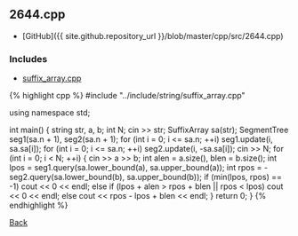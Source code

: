 ## 2644.cpp

- [GitHub]({{ site.github.repository_url }}/blob/master/cpp/src/2644.cpp)

### Includes

- [suffix_array.cpp](../include/string/suffix_array)

{% highlight cpp %}
#include "../include/string/suffix_array.cpp"
 
using namespace std;
 
int main() {
  string str, a, b;
  int N;
  cin >> str;
  SuffixArray<string> sa(str);
  SegmentTree<RMQ> seg1(sa.n + 1), seg2(sa.n + 1);
  for (int i = 0; i <= sa.n; ++i) seg1.update(i, sa.sa[i]);
  for (int i = 0; i <= sa.n; ++i) seg2.update(i, -sa.sa[i]);
  cin >> N;
  for (int i = 0; i < N; ++i) {
    cin >> a >> b;
    int alen = a.size(), blen = b.size();
    int lpos = seg1.query(sa.lower_bound(a), sa.upper_bound(a));
    int rpos = -seg2.query(sa.lower_bound(b), sa.upper_bound(b));
    if (min(lpos, rpos) == -1) cout << 0 << endl;
    else if (lpos + alen > rpos + blen || rpos < lpos) cout << 0 << endl;
    else cout << rpos - lpos + blen << endl;
  }
  return 0;
}
{% endhighlight %}

[Back](..)

